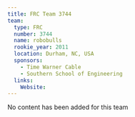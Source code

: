 ```yaml
---
title: FRC Team 3744
team:
  type: FRC
  number: 3744
  name: robobulls
  rookie_year: 2011
  location: Durham, NC, USA
  sponsors:
    - Time Warner Cable
    - Southern School of Engineering
  links:
    Website: 
---
```

No content has been added for this team